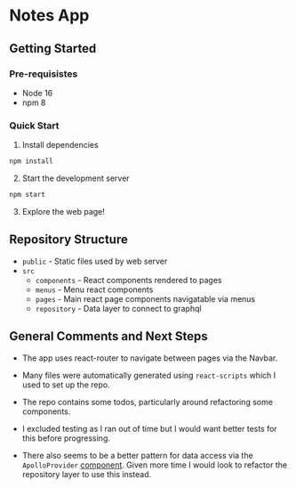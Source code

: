 # Notes App

## Getting Started

### Pre-requisistes

- Node 16
- npm 8

### Quick Start

1. Install dependencies

```bash
npm install
```

2. Start the development server

```bash
npm start
```

3. Explore the web page!

## Repository Structure

- `public` - Static files used by web server
- `src`
  - `components` - React components rendered to pages
  - `menus` - Menu react components
  - `pages` - Main react page components navigatable via menus
  - `repository` - Data layer to connect to graphql

## General Comments and Next Steps

- The app uses react-router to navigate between pages via the Navbar.

- Many files were automatically generated using `react-scripts` which I used to set up the repo.

- The repo contains some todos, particularly around refactoring some components.

- I excluded testing as I ran out of time but I would want better tests for this before progressing.

- There also seems to be a better pattern for data access via the `ApolloProvider` [component](https://www.apollographql.com/docs/react/get-started/#step-4-connect-your-client-to-react). Given more time I would look to refactor the repository layer to use this instead.